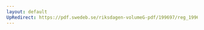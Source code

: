 ```yaml
---
layout: default
UpRedirect: https://pdf.swedeb.se/riksdagen-volumeG-pdf/199697/reg_199697/reg_199697_0230.pdf
---
```

